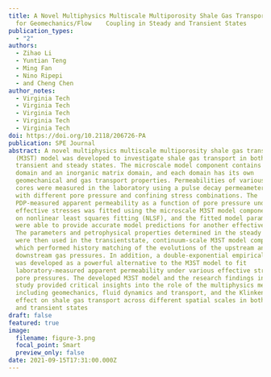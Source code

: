 ```yaml
---
title: A Novel Multiphysics Multiscale Multiporosity Shale Gas Transport Model
  for Geomechanics/Flow    Coupling in Steady and Transient States
publication_types:
  - "2"
authors:
  - Zihao Li
  - Yuntian Teng
  - Ming Fan
  - Nino Ripepi
  - and Cheng Chen
author_notes:
  - Virginia Tech
  - Virginia Tech
  - Virginia Tech
  - Virginia Tech
  - Virginia Tech
doi: https://doi.org/10.2118/206726-PA
publication: SPE Journal
abstract: A novel multiphysics multiscale multiporosity shale gas transport
  (M3ST) model was developed to investigate shale gas transport in both
  transient and steady states. The microscale model component contains a kerogen
  domain and an inorganic matrix domain, and each domain has its own
  geomechanical and gas transport properties. Permeabilities of various shale
  cores were measured in the laboratory using a pulse decay permeameter (PDP)
  with different pore pressure and confining stress combinations. The
  PDP-measured apparent permeability as a function of pore pressure under two
  effective stresses was fitted using the microscale M3ST model component based
  on nonlinear least squares fitting (NLSF), and the fitted model parameters
  were able to provide accurate model predictions for another effective stress.
  The parameters and petrophysical properties determined in the steady state
  were then used in the transientstate, continuum-scale M3ST model component,
  which performed history matching of the evolutions of the upstream and
  downstream gas pressures. In addition, a double-exponential empirical model
  was developed as a powerful alternative to the M3ST model to fit
  laboratory-measured apparent permeability under various effective stresses and
  pore pressures. The developed M3ST model and the research findings in this
  study provided critical insights into the role of the multiphysics mechanisms,
  including geomechanics, fluid dynamics and transport, and the Klinkenberg
  effect on shale gas transport across different spatial scales in both steady
  and transient states
draft: false
featured: true
image:
  filename: figure-3.png
  focal_point: Smart
  preview_only: false
date: 2021-09-15T17:31:00.000Z
---
```

